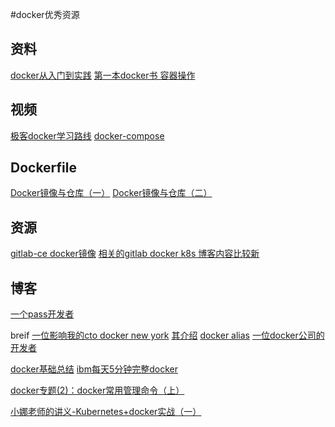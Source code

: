 #docker优秀资源 
## 资料
[docker从入门到实践](https://yeasy.gitbooks.io/docker_practice)
[第一本docker书 容器操作](http://www.jianshu.com/p/26f15063de7d)
## 视频
[极客docker学习路线](http://www.jikexueyuan.com/path/docker/)
[docker-compose](http://www.jikexueyuan.com/course/2053.html)
## Dockerfile
[Docker镜像与仓库（一）](http://www.jikexueyuan.com/course/859.html)
[Docker镜像与仓库（二）](http://www.jikexueyuan.com/course/876.html)

## 资源
[gitlab-ce docker镜像](https://github.com/twang2218/gitlab-ce-zh)
[相关的gitlab docker k8s 博客内容比较新](http://blog.gezhiqiang.com/)
## 博客
[一个pass开发者](http://www.zoues.com/category/docker/)
 
breif
[一位影响我的cto docker new york](https://kartar.net/2014/03/useful-docker-bash-functions-and-aliases/)
[其介绍](https://www.jamesturnbull.net/#contact)
[docker alias](https://github.com/tcnksm/docker-alias/blob/master/zshrc)
[一位docker公司的开发者](https://nathanleclaire.com/about/)

[docker基础总结](http://blog.csdn.net/Hehailiang_Dream/article/details/66479169)
[ibm每天5分钟完整docker](https://www.ibm.com/developerworks/community/blogs/132cfa78-44b0-4376-85d0-d3096cd30d3f/date/201708?lang=en)

[docker专题(2)：docker常用管理命令（上）](https://segmentfault.com/a/1190000000751601)

[小娜老师的讲义-Kubernetes+docker实战（一）](http://blog.csdn.net/u013161561/article/details/55530718)


